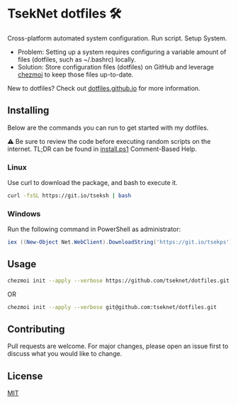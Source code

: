# TsekNet dotfiles 🛠

Cross-platform automated system configuration. Run script. Setup System.

- Problem: Setting up a system requires configuring a variable amount of files (dotfiles, such as ~/.bashrc) locally.
- Solution: Store configuration files (dotfiles) on GitHub and leverage [chezmoi](https://www.chezmoi.io/) to keep those files up-to-date.

New to dotfiles? Check out [dotfiles.github.io](https://dotfiles.github.io/) for more information.

## Installing

Below are the commands you can run to get started with my dotfiles.

⚠ Be sure to review the code before executing random scripts on the internet. TL;DR can be found in [install.ps1](install.ps1) Comment-Based Help.

### Linux

Use curl to download the package, and bash to execute it.

```bash
curl -fsSL https://git.io/tseksh | bash
```

### Windows

Run the following command in PowerShell as administrator:

```powershell
iex ((New-Object Net.WebClient).DownloadString('https://git.io/tsekps'))
```

## Usage

```bash
chezmoi init --apply --verbose https://github.com/tseknet/dotfiles.git
```

OR

```bash
chezmoi init --apply --verbose git@github.com:tseknet/dotfiles.git
```

## Contributing

Pull requests are welcome. For major changes, please open an issue first to discuss what you would like to change.

## License

[MIT](https://choosealicense.com/licenses/mit/)
